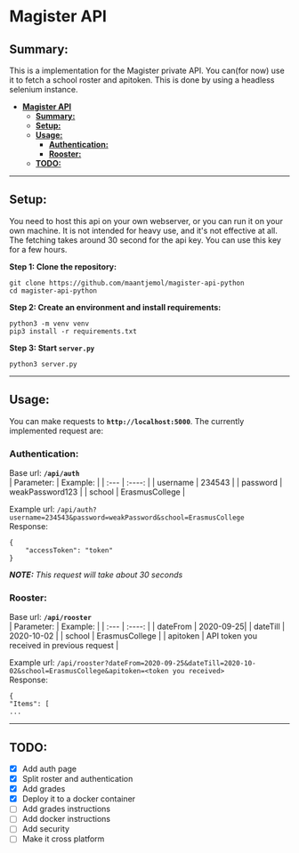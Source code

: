 # **Magister API**
## **Summary:**
This is a implementation for the Magister private API. You can(for now) use it to fetch a school roster and apitoken. This is done by using a headless selenium instance. 


- [**Magister API**](#magister-api)
  - [**Summary:**](#summary)
  - [**Setup:**](#setup)
  - [**Usage:**](#usage)
    - [**Authentication:**](#authentication)
    - [**Rooster:**](#rooster)
  - [**TODO:**](#todo)

---
## **Setup:**
You need to host this api on your own webserver, or you can run it on your own machine. It is not intended for heavy use, and it's not effective at all. The fetching takes around 30 second for the api key. You can use this key for a few hours.  

**Step 1: Clone the repository:**  

    git clone https://github.com/maantjemol/magister-api-python
    cd magister-api-python

**Step 2: Create an environment and install requirements:**

    python3 -m venv venv
    pip3 install -r requirements.txt

**Step 3: Start `server.py`**

    python3 server.py
---
## **Usage:**
You can make requests to **`http://localhost:5000`**. The currently implemented request are:

### **Authentication:**  
Base url:
**`/api/auth`**  
| Parameter:  | Example: |
| :---        |    :----:   |
| username | 234543 |
| password | weakPassword123 |
| school | ErasmusCollege |

Example url: `/api/auth?username=234543&password=weakPassword&school=ErasmusCollege`  
Response:

    {
        "accessToken": "token"
    }

***NOTE:**
This request will take about 30 seconds*

### **Rooster:**  
Base url:
**`/api/rooster`**  
| Parameter:  | Example: |
| :---        |    :----:   |
| dateFrom | 2020-09-25|
| dateTill | 2020-10-02 |
| school | ErasmusCollege |
| apitoken | API token you received in previous request |

Example url: `/api/rooster?dateFrom=2020-09-25&dateTill=2020-10-02&school=ErasmusCollege&apitoken=<token you received>`  
Response:  

    {
    "Items": [
    ...

---
## **TODO:**
- [x] Add auth page
- [x] Split roster and authentication
- [x] Add grades
- [x] Deploy it to a docker container
- [ ] Add grades instructions
- [ ] Add docker instructions
- [ ] Add security
- [ ] Make it cross platform